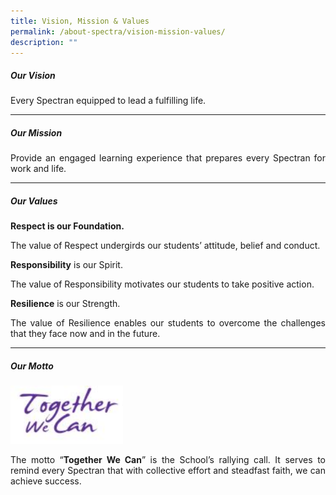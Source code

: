 ```yaml
---
title: Vision, Mission & Values
permalink: /about-spectra/vision-mission-values/
description: ""
---
```

##### **Our Vision**

<p align="justify">Every Spectran equipped to lead a fulfilling life.&nbsp;</p>

***

##### **Our Mission**

<p align="justify">Provide an engaged learning experience that prepares every Spectran for work and life.</p>

***

##### **Our Values**

**Respect is our Foundation.**
<p align="justify">The value of Respect undergirds our students’ attitude, belief and conduct.</p>

**Responsibility**&nbsp;is our Spirit.
<p align="justify">The value of Responsibility motivates our students to take positive action.</p>

**Resilience**&nbsp;is our Strength.

<p align="justify">The value of Resilience enables our students to overcome the challenges that they face now and in the future.</p>

***

##### **Our Motto**
<img style="width:180px" src="/images/School-Motto.jpg">

<p align="justify">The motto “<b>Together We Can</b>” is the School’s rallying call. It serves to remind every Spectran that with collective effort and steadfast faith, we can achieve success.</p>
